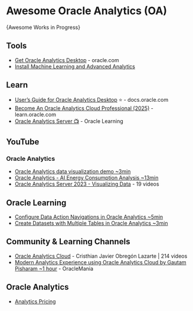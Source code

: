 # Awesome Oracle Analytics (OA)
{Awesome Works in Progress}


## Tools
* [Get Oracle Analytics Desktop](https://www.oracle.com/solutions/analytics/analytics-desktop/oracle-analytics-desktop.html) - oracle.com
* [Install Machine Learning and Advanced Analytics](https://docs.oracle.com/en/middleware/bi/analytics-desktop/bidvd/get-started-oracle-analytics-desktop.html#GUID-003FB6AC-91EA-49AC-8778-F42967593962)

## Learn
* [User’s Guide for Oracle Analytics Desktop](https://docs.oracle.com/en/middleware/bi/analytics-desktop/bidvd/index.html) ⭐ - docs.oracle.com
* [Become An Oracle Analytics Cloud Professional (2025)](https://learn.oracle.com/ols/learning-path/become-an-oracle-analytics-cloud-professional-2025/118071/147801) - learn.oracle.com
* [Oracle Analytics Server 📺](https://www.youtube.com/playlist?list=PLKCk3OyNwIzuy6PidScyoD7SZQa1ng4SL) - Oracle Learning 

## YouTube
### Oracle Analytics
* [Oracle Analytics data visualization demo ~3min](https://www.youtube.com/watch?v=-G1LOoeTzPM)
* [Oracle Analytics - AI Energy Consumption Analysis ~13min](https://www.youtube.com/watch?v=22wUJunH8eA)
* [Oracle Analytics Server 2023 - Visualizing Data](https://www.youtube.com/playlist?list=PL6gBNP-Fr8KVzWmtFyWfDekHw5LVvTb6n) - 19 videos
## Oracle Learning
* [Configure Data Action Navigations in Oracle Analytics ~5min](https://www.youtube.com/watch?v=IqT0NBktk3U)
* [Create Datasets with Multiple Tables in Oracle Analytics ~3min](https://www.youtube.com/watch?v=AYJQ2lZMo-w)
## Community & Learning Channels
* [Oracle Analytics Cloud](https://www.youtube.com/playlist?list=PLb4c9uHbujW3hTBwNksKzIeHCduLdLxz5) - Cristhian Javier Obregón Lazarte | 214 videos
* [Modern Analytics Experience using Oracle Analytics Cloud by Gautam Pisharam ~1 hour](https://www.youtube.com/watch?v=eTqYXJ5rNqU) - OracleMania

## Oracle Analytics
* [Analytics Pricing](https://www.oracle.com/analytics/pricing/)

